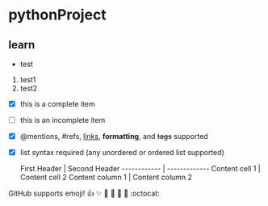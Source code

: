 # pythonProject

## learn

* test

1. test1
2. test2

- [x] this is a complete item
- [ ] this is an incomplete item
- [x] @mentions, #refs, [links](),
  **formatting**, and <del>tags</del>
  supported
- [x] list syntax required (any
  unordered or ordered list
  supported)
  
  First Header | Second Header
------------ | -------------
Content cell 1 | Content cell 2
Content column 1 | Content column 2
  
  

GitHub supports emoji!
:+1: :sparkles: :camel: :tada:
:rocket: :metal: :octocat:

